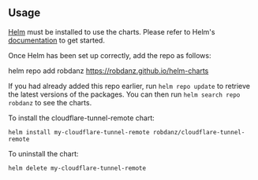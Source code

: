 ## Usage

[Helm](https://helm.sh) must be installed to use the charts.  Please refer to
Helm's [documentation](https://helm.sh/docs) to get started.

Once Helm has been set up correctly, add the repo as follows:

  helm repo add robdanz https://robdanz.github.io/helm-charts

If you had already added this repo earlier, run `helm repo update` to retrieve
the latest versions of the packages.  You can then run `helm search repo
robdanz` to see the charts.

To install the cloudflare-tunnel-remote chart:

    helm install my-cloudflare-tunnel-remote robdanz/cloudflare-tunnel-remote

To uninstall the chart:

    helm delete my-cloudflare-tunnel-remote
